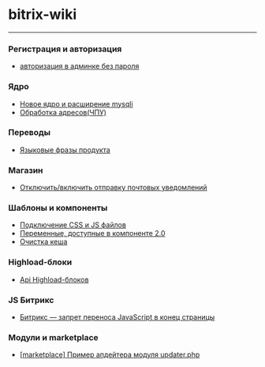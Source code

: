 # bitrix-wiki
***
### Регистрация и авторизация
  - [авторизация в админке без пароля](https://github.com/Shevtcoff/bitrix-wiki/wiki/%D0%90%D0%B2%D1%82%D0%BE%D1%80%D0%B8%D0%B7%D0%B0%D1%86%D0%B8%D1%8F-%D0%B2-%D0%B0%D0%B4%D0%BC%D0%B8%D0%BD%D0%BA%D0%B5-%D0%B1%D0%B5%D0%B7-%D0%BF%D0%B0%D1%80%D0%BE%D0%BB%D1%8F)

### Ядро
- [Новое ядро и расширение mysqli](https://github.com/Shevtcoff/bitrix-wiki/wiki/%D0%9D%D0%BE%D0%B2%D0%BE%D0%B5-%D1%8F%D0%B4%D1%80%D0%BE-%D0%B8-%D1%80%D0%B0%D1%81%D1%88%D0%B8%D1%80%D0%B5%D0%BD%D0%B8%D0%B5-mysqli)
- [Обработка адресов(ЧПУ)](https://github.com/Shevtcoff/bitrix-wiki/wiki/%D0%9E%D0%B1%D1%80%D0%B0%D0%B1%D0%BE%D1%82%D0%BA%D0%B0-%D0%B0%D0%B4%D1%80%D0%B5%D1%81%D0%BE%D0%B2(%D0%A7%D0%9F%D0%A3))

### Переводы 
- [Языковые фразы продукта](https://github.com/Shevtcoff/bitrix-wiki/wiki/%D0%91%D0%B8%D1%82%D1%80%D0%B8%D0%BA%D1%81-%E2%80%94-%D0%B7%D0%B0%D0%BF%D1%80%D0%B5%D1%82-%D0%BF%D0%B5%D1%80%D0%B5%D0%BD%D0%BE%D1%81%D0%B0-JavaScript-%D0%B2-%D0%BA%D0%BE%D0%BD%D0%B5%D1%86-%D1%81%D1%82%D1%80%D0%B0%D0%BD%D0%B8%D1%86%D1%8B)

### Магазин
- [Отключить/включить отправку почтовых уведомлений](https://github.com/Shevtcoff/bitrix-wiki/wiki/%D0%9E%D1%82%D0%BA%D0%BB%D1%8E%D1%87%D0%B8%D1%82%D1%8C-%D0%B2%D0%BA%D0%BB%D1%8E%D1%87%D0%B8%D1%82%D1%8C-%D0%BE%D1%82%D0%BF%D1%80%D0%B0%D0%B2%D0%BA%D1%83-%D0%BF%D0%BE%D1%87%D1%82%D0%BE%D0%B2%D1%8B%D1%85-%D1%83%D0%B2%D0%B5%D0%B4%D0%BE%D0%BC%D0%BB%D0%B5%D0%BD%D0%B8%D0%B9)

### Шаблоны и компоненты
- [Подключение CSS и JS файлов](https://github.com/Shevtcoff/bitrix-wiki/wiki/%D0%9F%D0%BE%D0%B4%D0%BA%D0%BB%D1%8E%D1%87%D0%B5%D0%BD%D0%B8%D0%B5-CSS-%D0%B8-JS-%D1%84%D0%B0%D0%B9%D0%BB%D0%BE%D0%B2)
- [Переменные, доступные в компоненте 2.0](https://github.com/Shevtcoff/bitrix-wiki/wiki/%D0%9F%D0%B5%D1%80%D0%B5%D0%BC%D0%B5%D0%BD%D0%BD%D1%8B%D0%B5,-%D0%B4%D0%BE%D1%81%D1%82%D1%83%D0%BF%D0%BD%D1%8B%D0%B5-%D0%B2-%D0%BA%D0%BE%D0%BC%D0%BF%D0%BE%D0%BD%D0%B5%D0%BD%D1%82%D0%B5-2.0)
- [Очистка кеша](https://github.com/Shevtcoff/bitrix-wiki/wiki/%D0%9E%D1%87%D0%B8%D1%81%D1%82%D0%BA%D0%B0-%D0%BA%D0%B5%D1%88%D0%B0)

### Highload-блоки
- [Api Highload-блоков](https://github.com/Shevtcoff/bitrix-wiki/wiki/Highload-%D0%B1%D0%BB%D0%BE%D0%BA%D0%B8)

### JS Битрикс
- [Битрикс — запрет переноса JavaScript в конец страницы](https://github.com/Shevtcoff/bitrix-wiki/wiki/%D0%91%D0%B8%D1%82%D1%80%D0%B8%D0%BA%D1%81-%E2%80%94-%D0%BF%D0%B5%D1%80%D0%B5%D0%BD%D0%BE%D1%81-JavaScript-%D0%B2-%D0%BA%D0%BE%D0%BD%D0%B5%D1%86-%D1%81%D1%82%D1%80%D0%B0%D0%BD%D0%B8%D1%86%D1%8B)

### Модули и marketplace
- [[marketplace] Пример апдейтера модуля updater.php](https://github.com/Shevtcoff/bitrix-wiki/wiki/%5Bmarketplace%5D-%D0%9F%D1%80%D0%B8%D0%BC%D0%B5%D1%80-%D0%B0%D0%BF%D0%B4%D0%B5%D0%B9%D1%82%D0%B5%D1%80%D0%B0-%D0%BC%D0%BE%D0%B4%D1%83%D0%BB%D1%8F-updater.php)
